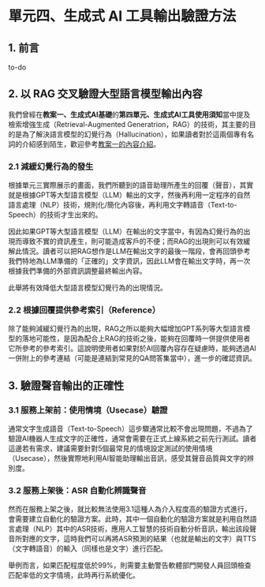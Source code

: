 # 單元四、生成式 AI 工具輸出驗證方法

## 1. 前言
to-do

## 2. 以 RAG 交叉驗證大型語言模型輸出內容
我們曾經在**教案一、生成式AI基礎**的**第四單元、生成式AI工具使用須知**當中提及檢索增強生成（Retrieval-Augmented Generatrion，RAG）的技術，其主要的目的是為了解決語言模型的幻覺行為（Hallucination），如果讀者對於這兩個專有名詞的介紹感到陌生，歡迎參考[教案一的內容介紹](https://github.com/AI-FREE-Team/Generative-AI-Industrial-Case-Study/tree/main/%E6%95%99%E6%A1%881%EF%BC%9A%E7%94%9F%E6%88%90%E5%BC%8F%20AI%20%E5%9F%BA%E7%A4%8E/%E5%96%AE%E5%85%833%EF%BC%9A%E7%94%9F%E6%88%90%E5%BC%8F%20AI%20%E5%B7%A5%E5%85%B7%E4%BD%BF%E7%94%A8%E9%A0%88%E7%9F%A5)。

### 2.1 減緩幻覺行為的發生
根據單元三實際展示的畫面，我們所聽到的語音助理所產生的回覆（聲音），其實就是根據GPT等大型語言模型（LLM）輸出的文字，然後再利用一定程序的自然語言處理（NLP）技術，規則化/簡化內容後，再利用文字轉語音（Text-to-Speech）的技術才生出來的。

因此如果GPT等大型語言模型（LLM）在輸出的文字當中，有因為幻覺行為的出現而導致不實的資訊產生，則可能造成客戶的不便；而RAG的出現則可以有效緩解此情況。讀者可以把RAG想作是LLM在輸出文字的最後一階段，會再回頭參考我們特地為LLM準備的「正確的」文字資訊，因此LLM會在輸出文字時，再一次根據我們準備的外部資訊調整最終輸出內容。

此舉將有效降低大型語言模型幻覺行為的出現情況。

### 2.2 根據回覆提供參考索引（Reference）
除了能夠減緩幻覺行為的出現，RAG之所以能夠大幅增加GPT系列等大型語言模型的落地可能性，是因為配合上RAG的技術之後，能夠在回覆時一併提供使用者它所參考的參考索引。這說明使用者如果對於AI回覆內容存在疑慮時，能夠透過AI一併附上的參考連結（可能是連結到常見的QA問答集當中），進一步的確認資訊。

## 3. 驗證聲音輸出的正確性

### 3.1 服務上架前：使用情境（Usecase）驗證
通常文字生成語音（Text-to-Speech）這步驟通常比較不會出現問題，不過為了驗證AI機器人生成文字的正確性，通常會需要在正式上線系統之前先行測試。讀者這邊若有需求，建議需要針對5個最常見的情境設定測試的使用情境（Usecase），然後實際地利用AI智能助理輸出音訊，感受其聲音品質與文字的辨別度。

### 3.2 服務上架後：ASR 自動化辨識聲音
然而在服務上架之後，就比較無法使用3.1這種人為介入程度高的驗證方式進行，會需要建立自動化的驗證方案。此時，其中一個自動化的驗證方案就是利用自然語言處理（NLP）其中的ASR技術，應用人工智慧的技術自動分析音訊，輸出該段聲音所對應的文字，這時我們可以再將ASR預測的結果（也就是輸出的文字）與TTS（文字轉語音）的輸入（同樣也是文字）進行匹配。

舉例而言，如果匹配程度低於99%，則需要主動警告軟體部門開發人員回頭檢查匹配率低的文字情境，此時再行系統優化。